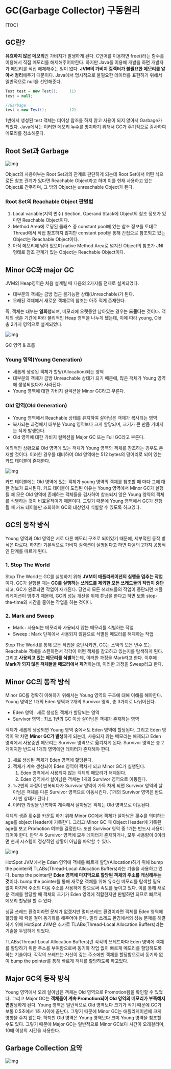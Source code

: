 # GC(Garbage Collector) 구동원리

[TOC]

## GC란?

**유효하지 않은 메모리**인 가비지가 발생하게 된다. C언어를 이용하면 free()라는 함수를 이용해서 직접 메모리를 해제해주어야한다. 하지만 Java를 이용해 개발을 하면 개발자가 메모리를 직접 해제해주는 일이 없다. **JVM의 가비지 컬렉터가 불필요한 메모리를 알아서 정리**해주기 때문이다. Java에서 명시적으로 불필요한 데이터를 표현하기 위해서 일반적으로 null을 선언해준다.

```java
Test test = new Test();		(1)
test = null;

//Garbage
test = new Test();			(2)
```

1번에서 생성된 test 객체는 더이상 참조를 하지 않고 사용이 되지 않아서 Garbage가 되었다. Java에서는 이러한 메모리 누수를 방지하기 위해서 GC가 주기적으로 검사하여 메모리를 청소해준다.

## Root Set과 Garbage

![img](https://blog.kakaocdn.net/dn/9ztB2/btqw6nLczwh/FA6H5Kh9wcDHylRMxP3sA0/img.png)

Object의 사용여부는 Root Set과의 관계로 판단하게 되는데 Root Set에서 어떤 식으로든 참조 관계가 있다면 Reachable Object라고 하며 이를 현재 사용하고 있는 Object로 간주하며, 그 밖의 Object는 unreachable Object가 된다.

### Root Set의 Reachable Object 판별법

1. Local variable(지역 변수) Section, Operand Stack에 Object의 참조 정보가 있다면 Reachable Object이다.
2. Method Area에 로딩된 클래스 중 constant pool에 있는 참조 정보를 토대로 Thread에서 직접 참조하지 않지만 constant pool을 통해 간접으로 참조되고 있는 Object는 Reachable Object이다.
3. 아직 메모리에 남아 있으며 native Method Area로 넘겨진 Object의 참조가 JNI 형태로 참조 관계가 있는 Object는 Reachable Object이다.

## Minor GC와 major GC

JVM의 Heap영역은 처음 설계될 때 다음의 2가지를 전제로 설계되었다.

- 대부분의 객체는 금방 접근 불가능한 상태(Unreachable)가 된다.
- 오래된 객체에서 새로운 객체로의 참조는 아주 적게 존재한다.

즉, 객체는 대부분 **일회성**되며, 메모리에 오랫동안 남아있는 경우는 **드물다**는 것이다. 객체의 생존 기간에 따라 물리적인 Heap 영역을 나누게 됐는데, 이에 따라 young, Old 총 2가지 영역으로 설계되었다.

![img](https://blog.kakaocdn.net/dn/va8qQ/btqUSpSocbS/kxTvtnmrdhf4bnVPXth0UK/img.png)

GC 영역 & 흐름

### Young 영역(Young Generation)

- 새롭게 생성된 객체가 할당(Allocation)되는 영역
- 대부분의 객체가 금방 Unreachable 상태가 되기 때문에, 많은 객체가 Young 영역에 생성되었다가 사라진다.
- Young 영역에 대한 가비지 컬렉션을 Minor GC라고 부른다.

### Old 영역(Old Generation)

- Young 영역에서 Reachable 상태를 유지하여 살아남은 객체가 복사되는 영역
- 복사되는 과정에서 대부분 Young 영역보다 크게 할당되며, 크기가 큰 만큼 가비지는 적게 발생한다.
- Old 영역에 대한 가비지 컬렉션을 Major GC 또는 Full GC라고 부른다.



예외적인 상황으로 Old 영역에 있는 객체가 Young 영역의 객체를 참조하는 경우도 존재할 것이다. 이러한 경우를 대비하여 Old 영역에는 512 bytes의 덩어리로 되어 있는 카드 테이블이 존재한다.

![img](https://blog.kakaocdn.net/dn/FOLU3/btqUOBF35cJ/BMKuD1iqfq6R0lAqMlfkC0/img.png)

카드 테이블에는 Old 영역에 있는 객체가 young 영역의 객체를 참조할 때 마다 그에 대한 정보가 표시된다. 카드 테이블이 도입된 이유는 Young 영역에서 Minor GC가 실행될 때 모은 Old 영역에 존재하는 객체들을 검사하여 참조되지 않은 Young 영역의 객체를 식별하는 것이 비효율적이기 때문이다. 그렇기 때문에 Young 영역에서 GC가 진행될 때 카드 테이블만 조회하여 GC의 대상인지 식별할 수 있도록 하고있다.

## GC의 동작 방식

Young 영역과 Old 영역은 서로 다른 메모리 구조로 되어있기 때문에, 세부적인 동작 방식은 다르다. 하지만 기본적으로 가비지 컬렉션이 실행된다고 하면 다음의 2가지 공통적인 단계를 따르게 된다.

### 1. Stop The World

Stop The World는 GC를 실행하기 위해 **JVM이 애플리케이션의 실행을 멈추는 작업**이다. GC가 실행될 때는 **GC를 실행하는 쓰레드를 제외한 모든 쓰레드들의 작업이 중단**되고, GC가 완료되면 작업이 재개된다. 당연히 모든 쓰레드들의 작업이 중단되면 애플리케이션이 멈추기 때문에, GC의 성능 개선을 위해 튜닝을 한다고 하면 보통 stop-the-time의 시간을 줄이는 작업을 하는 것이다. 

### 2. Mark and Sweep

- Mark : 사용되는 메모리와 사용되지 않는 메모리를 식별하는 작업
- Sweep : Mark 단계에서 사용되지 않음으로 식별된 메모리를 해제하는 작업

Stop The World를 통해 모든 작업을 중단시키면, GC는 스택의 모든 변수 또는 Reachable 객체를 스캔하면서 각각이 어떤 객체를 참고하고 있는지를 탐색하게 된다. 그리고 **사용되고 있는 메모리를 식별**하는데, 이러한 과정을 Mark라고 한다. 이후에 **Mark가 되지 않은 객체들을 메모리에서 제거**하는데, 이러한 과정을 Sweep라고 한다.

## Minor GC의 동작 방식

Minor GC를 정확히 이해하기 위해서는 Young 영역의 구조에 대해 이해를 해야한다. Young 영역은 1개의 Eden 영역과 2개의 Survivor 영역, 총 3가지로 나뉘어진다.

- Eden 영역 : 새로 생성된 객체가 할당되는 영역
- Survivor 영역  : 최소 1번의 GC 이상 살아남은 객체가 존재하는 영역

객체가 새롭게 생성되면 Young 영역 중에서도 Eden 영역에 할당된다. 그리고 Eden 영역이 꽉 차면 **Minor GC가 발생**하게 되는데, 사용되지 않는 메모리는 해제되고 Eden 영역에서 사용중인 메모리는 Survivor 영역으로 옮겨지게 된다. Survivor 영역은 총 2개이지만 반드시 1개의 영역에만 데이터가 존재해야 한다.

1. 새로 생성된 객체가 Eden 영역에 할당된다.
2. 객체가 계속 생성되어 Eden 영역이 꽉차게 되고 Minor GC가 실행된다.
   1. Eden 영역에서 사용되지 않는 객체의 메모리가 해제된다.
   2. Eden 영역에서 살아남은 객체는 1개의 Survivor 영역으로 이동된다.
3. 1~2번의 과정이 반복되다가 Survivor 영역이 가득 차게 되면 Survivor 영역의 살아남은 객체를 다른 Survivor 영역으로 이동시킨다. (1개의 Survivor 영역은 반드시 빈 상태가 된다.)
4. 이러한 과정을 반복하여 계속해서 살아남은 객체는 Old 영역으로 이동된다.

객체의 생존 횟수를 카운트 하기 위해 Minor GC에서 객체가 살아남은 횟수를 의미하는 age를 object Header에 기록한다. 그리고 Minor GC 때 Object Header에 기록된 age를 보고 Promotion 여부를 결정한다. 또한 Survivor 영역 중 1개는 반드시 사용이 되어야 한다. 만약 두 Survivor 영역에 모두 데이터가 존재하거나, 모두 사용량이 0이라면 현재 시스템이 정상적인 상황이 아님을 파악할 수 있다.

![img](https://blog.kakaocdn.net/dn/Cyho2/btqURvZRql6/4a7u6mMGofkpuURKQz0RT1/img.png)

HotSpot JVM에서는 Eden 영역에 객체를 빠르게 할당(Allocation)하기 위해 bump the pointer와 TLABs(Thread-Local Allocation Buffers)라는 기술을 사용하고 있다. bump the pointer란 **Eden 영역에 마지막으로 할당된 객체의 주소를 캐싱해두는 것**이다. bump the pointer를 통해 새로운 객체를 위해 유효한 메모리를 탐색할 필요 없이 마지막 주소의 다음 주소를 사용하게 함으로써 속도를 높이고 있다. 이를 통해 새로운 객체를 할당할 때 객체의 크기가 Eden 영역에 적합한지만 판별하면 되므로 빠르게 메모리 할당을 할 수 있다.

싱글 쓰레드 환경이라면 문제가 없겠지만 멀티쓰레드 환경이라면 객체를 Eden 영역에 할당할 때 락을 걸어 동기화를 해주어야 한다. 멀티 쓰레드 환경에서의 성능 문제를 해결하기 위해 HotSpot JVM은 추가로 TLABs(Thread-Local Allocation Buffers)라는 기술을 두입하게 되었다.

TLABs(Thread-Local Allocation Buffers)란 각각의 쓰레드마다 Eden 영역에 객체를 할당하기 위한 주소를 부여함으로써 동기화 작업 없이 빠르게 메모리를 할당하도록 하는 기술이다. 각각의 쓰레드는 자신이 갖는 주소에만 객체를 할당함으로써 동기화 없이 bump the pointer를 통해 빠르게 객체를 할당하도록 하고있다.

## Major GC의 동작 방식

Young 영역에서 오래 살아남은 객체는 Old 영역으로 Promotion됨을 확인할 수 있었다. 그리고 Major GC는 **객체들이 계속 Promotion되어 Old 영역의 메모리가 부족해지면**발생하게 된다. Young 영역은 일반적으로 Old 영역보다 크기가 작기 때문에 GC가 보통 0.5초에서 1초 사이에 끝난다. 그렇기 때문에 Minor GC는 애플리케이션에 크게 영향을 주지 않는다. 하지만 Old 영역은 Young  영역보다 크며 Young 영역을 참조할 수도 있다. 그렇기 때문에 Major GC는 일반적으로 Minor GC보다 시간이 오래걸리며, 10배 이상의 시간을 사용한다.



## Garbage Collection 요약

![img](https://blog.kakaocdn.net/dn/dM4wqf/btqUWs2lW8H/GvRECmsUIfZ2jhDoKhSCD0/img.png)
